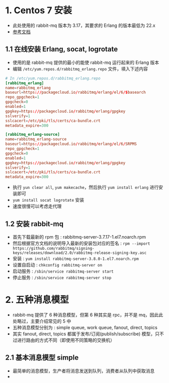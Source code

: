 

# 1. Centos 7 安装

- 此处使用的 rabbit-mq 版本为 3.17，其要求的 Erlang 的版本最低为 22.x
- [参考文档](https://www.rabbitmq.com/install-rpm.html)

## 1.1 在线安装 Erlang, socat, logrotate

- 使用的是 rabbit-mq 提供的最小的能使 rabbit-mq 运行起来的 Erlang 版本
- 编辑 `/etc/yum.repos.d/rabbitmq_erlang.repo` 文件，填入下述内容
```conf
# In /etc/yum.repos.d/rabbitmq_erlang.repo
[rabbitmq_erlang]
name=rabbitmq_erlang
baseurl=https://packagecloud.io/rabbitmq/erlang/el/6/$basearch
repo_gpgcheck=1
gpgcheck=0
enabled=1
gpgkey=https://packagecloud.io/rabbitmq/erlang/gpgkey
sslverify=1
sslcacert=/etc/pki/tls/certs/ca-bundle.crt
metadata_expire=300

[rabbitmq_erlang-source]
name=rabbitmq_erlang-source
baseurl=https://packagecloud.io/rabbitmq/erlang/el/6/SRPMS
repo_gpgcheck=1
gpgcheck=0
enabled=1
gpgkey=https://packagecloud.io/rabbitmq/erlang/gpgkey
sslverify=1
sslcacert=/etc/pki/tls/certs/ca-bundle.crt
metadata_expire=300
```
- 执行 `yun clear all`, `yum makecache`，然后执行 `yum install erlang` 进行安装即可
- `yum install socat logrotate` 安装
- 速度很慢可以考虑走代理

## 1.2 安装 rabbit-mq

- 首先下载最新的 rpm 包 : rabbitmq-server-3.7.17-1.el7.noarch.rpm
- 然后根据官方文档的说明导入最新的安装包对应的签名 : `rpm --import https://github.com/rabbitmq/signing-keys/releases/download/2.0/rabbitmq-release-signing-key.asc`
- 安装 : `yum install rabbitmq-server-3.8.0-1.el7.noarch.rpm`
- 设置自启动 : `chkconfig rabbitmq-server on`
- 启动服务 : `/sbin/service rabbitmq-server start`
- 停止服务 : `/sbin/service rabbitmq-server stop`

# 2. 五种消息模型

- rabbit-mq 提供了 6 种消息模型，但第 6 种其实是 rpc，并不是 mq，因此此处略过，主要介绍常见的 5 中
- 五种消息模型分别为 : simple queue, work queue, fanout, direct, topics
- 其实 fanout, direct, topics 都属于发布/订阅(publish/subscribe) 模型，只不过进行路由的方式不同（即使用不同策略的交换机）

## 2.1 基本消息模型 simple

- 最简单的消息模型，生产者将消息发送到队列，消费者从队列中获取消息
- 